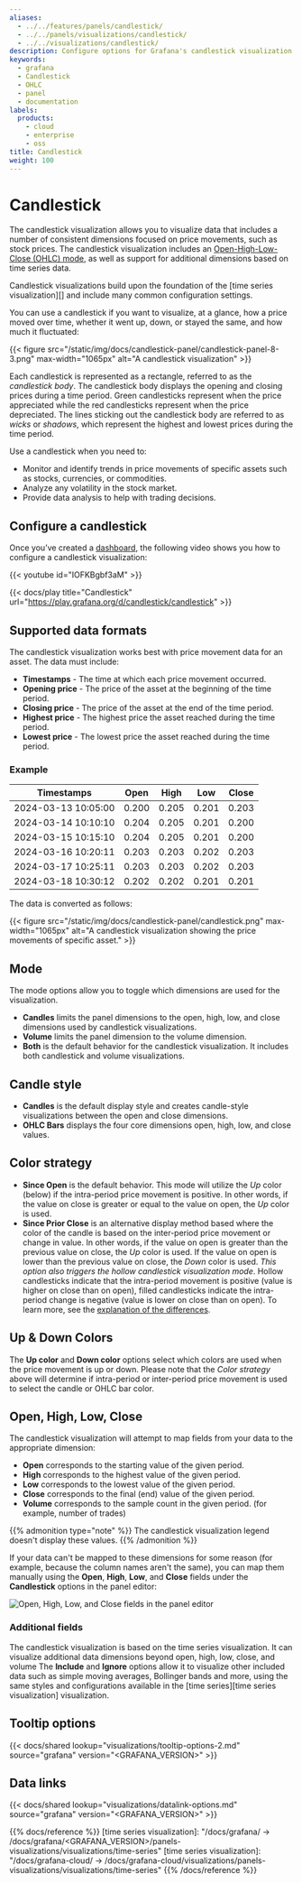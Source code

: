 ```yaml
---
aliases:
  - ../../features/panels/candlestick/
  - ../../panels/visualizations/candlestick/
  - ../../visualizations/candlestick/
description: Configure options for Grafana's candlestick visualization
keywords:
  - grafana
  - Candlestick
  - OHLC
  - panel
  - documentation
labels:
  products:
    - cloud
    - enterprise
    - oss
title: Candlestick
weight: 100
---
```


# Candlestick

The candlestick visualization allows you to visualize data that includes a number of consistent dimensions focused on price movements, such as stock prices. The candlestick visualization includes an [Open-High-Low-Close (OHLC) mode](#open-high-low-close), as well as support for additional dimensions based on time series data.

Candlestick visualizations build upon the foundation of the [time series visualization][] and include many common configuration settings.

You can use a candlestick if you want to visualize, at a glance, how a price moved over time, whether it went up, down, or stayed the same, and how much it fluctuated:

{{< figure src="/static/img/docs/candlestick-panel/candlestick-panel-8-3.png" max-width="1065px" alt="A candlestick visualization" >}}

Each candlestick is represented as a rectangle, referred to as the _candlestick body_. The candlestick body displays the opening and closing prices during a time period. Green candlesticks represent when the price appreciated while the red candlesticks represent when the price depreciated. The lines sticking out the candlestick body are referred to as _wicks_ or _shadows_, which represent the highest and lowest prices during the time period.

Use a candlestick when you need to:

- Monitor and identify trends in price movements of specific assets such as stocks, currencies, or commodities.
- Analyze any volatility in the stock market.
- Provide data analysis to help with trading decisions.

## Configure a candlestick

Once you’ve created a [dashboard](https://grafana.com/docs/grafana/<GRAFANA_VERSION>/dashboards/build-dashboards/create-dashboard/), the following video shows you how to configure a candlestick visualization:

{{< youtube id="IOFKBgbf3aM" >}}

{{< docs/play title="Candlestick" url="https://play.grafana.org/d/candlestick/candlestick" >}}

## Supported data formats

The candlestick visualization works best with price movement data for an asset. The data must include:

- **Timestamps** - The time at which each price movement occurred.
- **Opening price** - The price of the asset at the beginning of the time period.
- **Closing price** - The price of the asset at the end of the time period.
- **Highest price** - The highest price the asset reached during the time period.
- **Lowest price** - The lowest price the asset reached during the time period.

### Example

| Timestamps          | Open  | High  | Low   | Close |
| ------------------- | ----- | ----- | ----- | ----- |
| 2024-03-13 10:05:00 | 0.200 | 0.205 | 0.201 | 0.203 |
| 2024-03-14 10:10:10 | 0.204 | 0.205 | 0.201 | 0.200 |
| 2024-03-15 10:15:10 | 0.204 | 0.205 | 0.201 | 0.200 |
| 2024-03-16 10:20:11 | 0.203 | 0.203 | 0.202 | 0.203 |
| 2024-03-17 10:25:11 | 0.203 | 0.203 | 0.202 | 0.203 |
| 2024-03-18 10:30:12 | 0.202 | 0.202 | 0.201 | 0.201 |

The data is converted as follows:

{{< figure src="/static/img/docs/candlestick-panel/candlestick.png" max-width="1065px" alt="A candlestick visualization showing the price movements of specific asset." >}}

## Mode

The mode options allow you to toggle which dimensions are used for the visualization.

- **Candles** limits the panel dimensions to the open, high, low, and close dimensions used by candlestick visualizations.
- **Volume** limits the panel dimension to the volume dimension.
- **Both** is the default behavior for the candlestick visualization. It includes both candlestick and volume visualizations.

## Candle style

- **Candles** is the default display style and creates candle-style visualizations between the open and close dimensions.
- **OHLC Bars** displays the four core dimensions open, high, low, and close values.

## Color strategy

- **Since Open** is the default behavior. This mode will utilize the _Up_ color (below) if the intra-period price movement is positive. In other words, if the value on close is greater or equal to the value on open, the _Up_ color is used.
- **Since Prior Close** is an alternative display method based where the color of the candle is based on the inter-period price movement or change in value. In other words, if the value on open is greater than the previous value on close, the _Up_ color is used. If the value on open is lower than the previous value on close, the _Down_ color is used. _This option also triggers the hollow candlestick visualization mode_. Hollow candlesticks indicate that the intra-period movement is positive (value is higher on close than on open), filled candlesticks indicate the intra-period change is negative (value is lower on close than on open). To learn more, see the [explanation of the differences](https://thetradingbible.com/how-to-read-hollow-candlesticks).

## Up & Down Colors

The **Up color** and **Down color** options select which colors are used when the price movement is up or down. Please note that the _Color strategy_ above will determine if intra-period or inter-period price movement is used to select the candle or OHLC bar color.

## Open, High, Low, Close

The candlestick visualization will attempt to map fields from your data to the appropriate dimension:

- **Open** corresponds to the starting value of the given period.
- **High** corresponds to the highest value of the given period.
- **Low** corresponds to the lowest value of the given period.
- **Close** corresponds to the final (end) value of the given period.
- **Volume** corresponds to the sample count in the given period. (for example, number of trades)

{{% admonition type="note" %}}
The candlestick visualization legend doesn't display these values.
{{% /admonition %}}

If your data can't be mapped to these dimensions for some reason (for example, because the column names aren't the same), you can map them manually using the **Open**, **High**, **Low**, and **Close** fields under the **Candlestick** options in the panel editor:

![Open, High, Low, and Close fields in the panel editor](/media/docs/grafana/panels-visualizations/screenshot-olhc-options-10.3.png)

### Additional fields

The candlestick visualization is based on the time series visualization. It can visualize additional data dimensions beyond open, high, low, close, and volume The **Include** and **Ignore** options allow it to visualize other included data such as simple moving averages, Bollinger bands and more, using the same styles and configurations available in the [time series][time series visualization] visualization.

## Tooltip options

{{< docs/shared lookup="visualizations/tooltip-options-2.md" source="grafana" version="<GRAFANA_VERSION>" >}}

## Data links

{{< docs/shared lookup="visualizations/datalink-options.md" source="grafana" version="<GRAFANA_VERSION>" >}}

{{% docs/reference %}}
[time series visualization]: "/docs/grafana/ -> /docs/grafana/<GRAFANA_VERSION>/panels-visualizations/visualizations/time-series"
[time series visualization]: "/docs/grafana-cloud/ -> /docs/grafana-cloud/visualizations/panels-visualizations/visualizations/time-series"
{{% /docs/reference %}}
